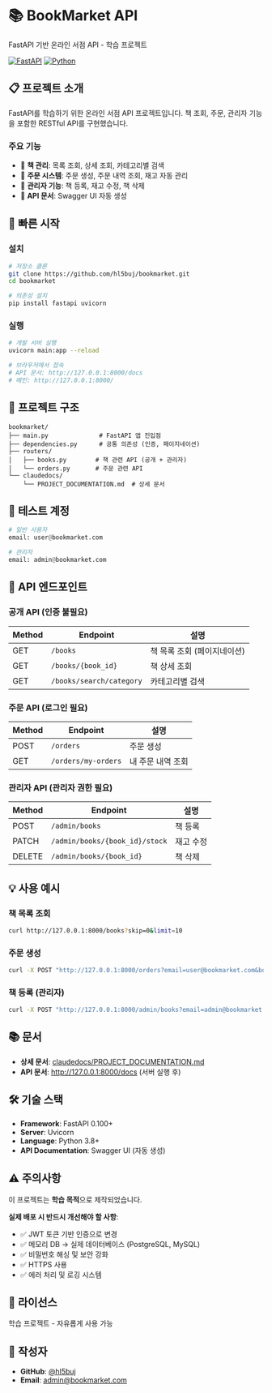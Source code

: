 # 📚 BookMarket API

FastAPI 기반 온라인 서점 API - 학습 프로젝트

[![FastAPI](https://img.shields.io/badge/FastAPI-0.100+-009688?style=flat&logo=fastapi)](https://fastapi.tiangolo.com/)
[![Python](https://img.shields.io/badge/Python-3.8+-3776AB?style=flat&logo=python)](https://www.python.org/)

## 📋 프로젝트 소개

FastAPI를 학습하기 위한 온라인 서점 API 프로젝트입니다.
책 조회, 주문, 관리자 기능을 포함한 RESTful API를 구현했습니다.

### 주요 기능

- 📖 **책 관리**: 목록 조회, 상세 조회, 카테고리별 검색
- 🛒 **주문 시스템**: 주문 생성, 주문 내역 조회, 재고 자동 관리
- 🔐 **관리자 기능**: 책 등록, 재고 수정, 책 삭제
- 📄 **API 문서**: Swagger UI 자동 생성

## 🚀 빠른 시작

### 설치

```bash
# 저장소 클론
git clone https://github.com/hl5buj/bookmarket.git
cd bookmarket

# 의존성 설치
pip install fastapi uvicorn
```

### 실행

```bash
# 개발 서버 실행
uvicorn main:app --reload

# 브라우저에서 접속
# API 문서: http://127.0.0.1:8000/docs
# 메인: http://127.0.0.1:8000/
```

## 📁 프로젝트 구조

```
bookmarket/
├── main.py              # FastAPI 앱 진입점
├── dependencies.py      # 공통 의존성 (인증, 페이지네이션)
├── routers/
│   ├── books.py        # 책 관련 API (공개 + 관리자)
│   └── orders.py       # 주문 관련 API
└── claudedocs/
    └── PROJECT_DOCUMENTATION.md  # 상세 문서
```

## 🔑 테스트 계정

```python
# 일반 사용자
email: user@bookmarket.com

# 관리자
email: admin@bookmarket.com
```

## 📖 API 엔드포인트

### 공개 API (인증 불필요)

| Method | Endpoint | 설명 |
|--------|----------|------|
| GET | `/books` | 책 목록 조회 (페이지네이션) |
| GET | `/books/{book_id}` | 책 상세 조회 |
| GET | `/books/search/category` | 카테고리별 검색 |

### 주문 API (로그인 필요)

| Method | Endpoint | 설명 |
|--------|----------|------|
| POST | `/orders` | 주문 생성 |
| GET | `/orders/my-orders` | 내 주문 내역 조회 |

### 관리자 API (관리자 권한 필요)

| Method | Endpoint | 설명 |
|--------|----------|------|
| POST | `/admin/books` | 책 등록 |
| PATCH | `/admin/books/{book_id}/stock` | 재고 수정 |
| DELETE | `/admin/books/{book_id}` | 책 삭제 |

## 💡 사용 예시

### 책 목록 조회
```bash
curl http://127.0.0.1:8000/books?skip=0&limit=10
```

### 주문 생성
```bash
curl -X POST "http://127.0.0.1:8000/orders?email=user@bookmarket.com&book_id=1&quantity=2"
```

### 책 등록 (관리자)
```bash
curl -X POST "http://127.0.0.1:8000/admin/books?email=admin@bookmarket.com&title=새책&category=소설&price=20000&stock=100"
```

## 📚 문서

- **상세 문서**: [claudedocs/PROJECT_DOCUMENTATION.md](claudedocs/PROJECT_DOCUMENTATION.md)
- **API 문서**: http://127.0.0.1:8000/docs (서버 실행 후)

## 🛠️ 기술 스택

- **Framework**: FastAPI 0.100+
- **Server**: Uvicorn
- **Language**: Python 3.8+
- **API Documentation**: Swagger UI (자동 생성)

## ⚠️ 주의사항

이 프로젝트는 **학습 목적**으로 제작되었습니다.

**실제 배포 시 반드시 개선해야 할 사항**:
- ✅ JWT 토큰 기반 인증으로 변경
- ✅ 메모리 DB → 실제 데이터베이스 (PostgreSQL, MySQL)
- ✅ 비밀번호 해싱 및 보안 강화
- ✅ HTTPS 사용
- ✅ 에러 처리 및 로깅 시스템

## 📝 라이선스

학습 프로젝트 - 자유롭게 사용 가능

## 👤 작성자

- **GitHub**: [@hl5buj](https://github.com/hl5buj)
- **Email**: admin@bookmarket.com